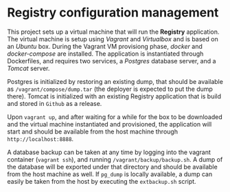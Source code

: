 # Registry configuration management

This project sets up a virtual machine that will run the **Registry** application. The virtual machine is setup using _Vagrant_ and _Virtualbox_ and is based on an _Ubuntu_ box. During the Vagrant VM provisiong phase, _docker_ and _docker-compose_ are installed. The application is instantiated through Dockerfiles, and requires two services, a _Postgres_ database server, and a _Tomcat_ server.

Postgres is initialized by restoring an existing dump, that should be available as `/vagrant/compose/dump.tar` (the deployer is expected to put the dump there). Tomcat is initialized with an existing Registry application that is build and stored in `Github` as a release.

Upon `vagrant up`, and after waiting for a while for the box to be downloaded and the virtual machine instantiated and provisioned, the application will start and should be available from the host machine through `http://localhost:8888`.

A database backup can be taken at any time by logging into the vagrant container (`vagrant ssh`), and running `/vagrant/backup/backup.sh`. A dump of the database will be exported under that directory and should be available from the host machine as well. If `pg_dump` is locally available, a dump can easily be taken from the host by executing the `extbackup.sh` script.
